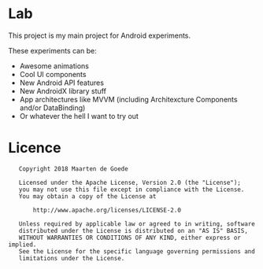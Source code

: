 # Lab
This project is my main project for Android experiments. 

These experiments can be:
- Awesome animations
- Cool UI components
- New Android API features 
- New AndroidX library stuff
- App architectures like MVVM (including Architexcture Components and/or DataBinding)
- Or whatever the hell I want to try out


# Licence
```
   Copyright 2018 Maarten de Goede

   Licensed under the Apache License, Version 2.0 (the "License");
   you may not use this file except in compliance with the License.
   You may obtain a copy of the License at

       http://www.apache.org/licenses/LICENSE-2.0

   Unless required by applicable law or agreed to in writing, software
   distributed under the License is distributed on an "AS IS" BASIS,
   WITHOUT WARRANTIES OR CONDITIONS OF ANY KIND, either express or implied.
   See the License for the specific language governing permissions and
   limitations under the License.
   ```
